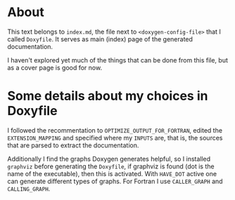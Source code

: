 # About

This text belongs to `index.md`, the file next to `<doxygen-config-file>` that I called `Doxyfile`. It serves as main (index) page of the generated documentation.

I haven't explored yet much of the things that can be done from this file, but as a cover page is good for now.

# Some details about my choices in Doxyfile

I followed the recommentation to `OPTIMIZE_OUTPUT_FOR_FORTRAN`, edited the `EXTENSION_MAPPING` and specified where my `INPUTS` are, that is, the sources that are parsed to extract the documentation.

Additionally I find the graphs Doxygen generates helpful, so I installed `graphviz` before generating the `Doxyfile`, if graphviz is found (dot is the name of the executable), then this is activated. With `HAVE_DOT` active one can generate different types of graphs. For Fortran I use `CALLER_GRAPH` and `CALLING_GRAPH`.

